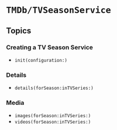 # ``TMDb/TVSeasonService``

## Topics

### Creating a TV Season Service

- ``init(configuration:)``

### Details

- ``details(forSeason:inTVSeries:)``

### Media

- ``images(forSeason:inTVSeries:)``
- ``videos(forSeason:inTVSeries:)``
